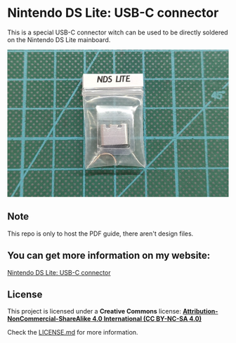 # Nintendo DS Lite: USB-C connector

This is a special USB-C connector witch can be used to be directly soldered on the Nintendo DS Lite mainboard.


![Nintendo DS Lite: USB-C connector](https://raw.githubusercontent.com/giltesa/Nintendo-DS-Lite-USB-C-connector/master/4.%20Photos/nds-lite-bag.jpg)



## Note

This repo is only to host the PDF guide, there aren't design files.



## You can get more information on my website:

[Nintendo DS Lite: USB-C connector](https://shop.giltesa.com/product/nintendo-ds-lite-usb-c-connector/)



## License

This project is licensed under a **Creative Commons** license:
**[Attribution-NonCommercial-ShareAlike 4.0 International (CC BY-NC-SA 4.0) ](https://creativecommons.org/licenses/by-nc-sa/4.0/)**

Check the [LICENSE.md](LICENSE.md) for more information.